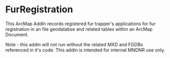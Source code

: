 FurRegistration
===============

This ArcMap AddIn records registered fur trapper's applications for fur registration in an file geodatabse and related tables within an ArcMap Document. 

Note - this addin will not run without the related MXD and FGDBs referenced in it's code. This addin is intended for internal MNDNR use only. 

